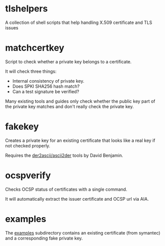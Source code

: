 # tlshelpers
A collection of shell scripts that help handling X.509 certificate and TLS issues

matchcertkey
============

Script to check whether a private key belongs to a certificate.

It will check three things:

* Internal consistency of private key.
* Does SPKI SHA256 hash match?
* Can a test signature be verified?

Many existing tools and guides only check whether the public key part of the private key
matches and don't really check the private key.

fakekey
=======

Creates a private key for an existing certificate that looks like a real key
if not checked properly.

Requires the [der2ascii/ascii2der](https://github.com/google/der-ascii) tools by David Benjamin.

ocspverify
==========

Checks OCSP status of certificates with a single command.

It will automatically extract the issuer certificate and OCSP url via AIA.

examples
========

The [examples](examples/) subdirectory contains an existing certificate (from symantec) and
a corresponding fake private key.